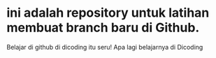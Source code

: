 # ini adalah repository untuk latihan membuat branch baru di Github.
Belajar di github di dicoding itu seru!
Apa lagi belajarnya di Dicoding
